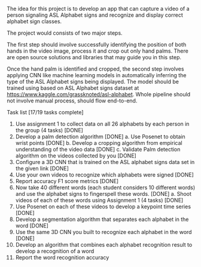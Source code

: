 The idea for this project is to develop an app that can capture a video of a person signaling ASL Alphabet signs and recognize and display correct alphabet sign classes. 

The project would consists of two major steps. 

The first step should involve successfully identifying the position of both hands in the video image, process it and crop out only hand palms. There are open source solutions and libraries that may guide you in this step.

Once the hand palm is identified and cropped, the second step involves applying CNN like machine learning models in automatically inferring the type of the ASL Alphabet signs being displayed. The model should be trained using based on  ASL Alphabet signs dataset at https://www.kaggle.com/grassknoted/asl-alphabet. Whole pipeline should not involve manual process, should flow end-to-end.

Task list [17/19 tasks complete]

1.	Use assignment 1 to collect data on all 26 alphabets by each person in the group (4 tasks) [DONE]
2.	Develop a palm detection algorithm [DONE]
    a.	Use Posenet to obtain wrist points [DONE]
    b.	Develop a cropping algorithm from empirical understanding of the video data [DONE]
    c.	Validate Palm detection algorithm on the videos collected by you [DONE]
3.	Configure a 3D CNN that is trained on the ASL alphabet signs data set in the given link [DONE]
4.	Use your own videos to recognize which alphabets were signed [DONE]
5.	Report accuracy F1 score metrics [DONE]
6.	Now take 40 different words (each student considers 10 different words) and use the alphabet signs to fingerspell these words. [DONE]
a.	Shoot videos of each of these words using Assignment 1 (4 tasks) [DONE]
7.	Use Posenet on each of these videos to develop a keypoint time series [DONE]
8.	Develop a segmentation algorithm that separates each alphabet in the word [DONE]
9.	Use the same 3D CNN you built to recognize each alphabet in the word [DONE]
10.	Develop an algorithm that combines each alphabet recognition result to develop a recognition of a word
11.	Report the word recognition accuracy 
